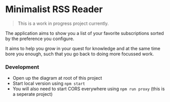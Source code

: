 
# Minimalist RSS Reader

> This is a work in progress project currently.

The application aims to show you a list of your favorite subscriptions sorted by the preference you configure.

It aims to help you grow in your quest for knowledge and at the same time bore you enough, such that you go back to doing more focussed work.


### Development

- Open up the diagram at root of this project
- Start local version using `npm start`
- You will also need to start CORS everywhere using `npm run proxy` (this is a seperate project)
